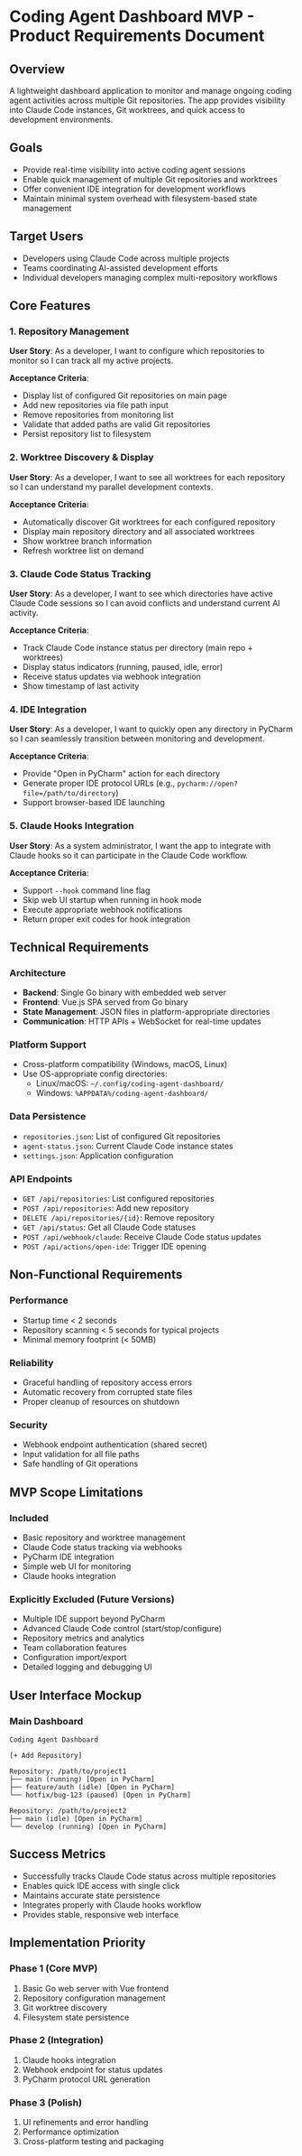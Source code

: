 # Coding Agent Dashboard MVP - Product Requirements Document

## Overview
A lightweight dashboard application to monitor and manage ongoing coding agent activities across multiple Git repositories. The app provides visibility into Claude Code instances, Git worktrees, and quick access to development environments.

## Goals
- Provide real-time visibility into active coding agent sessions
- Enable quick management of multiple Git repositories and worktrees
- Offer convenient IDE integration for development workflows
- Maintain minimal system overhead with filesystem-based state management

## Target Users
- Developers using Claude Code across multiple projects
- Teams coordinating AI-assisted development efforts
- Individual developers managing complex multi-repository workflows

## Core Features

### 1. Repository Management
**User Story**: As a developer, I want to configure which repositories to monitor so I can track all my active projects.

**Acceptance Criteria**:
- Display list of configured Git repositories on main page
- Add new repositories via file path input
- Remove repositories from monitoring list
- Validate that added paths are valid Git repositories
- Persist repository list to filesystem

### 2. Worktree Discovery & Display
**User Story**: As a developer, I want to see all worktrees for each repository so I can understand my parallel development contexts.

**Acceptance Criteria**:
- Automatically discover Git worktrees for each configured repository
- Display main repository directory and all associated worktrees
- Show worktree branch information
- Refresh worktree list on demand

### 3. Claude Code Status Tracking
**User Story**: As a developer, I want to see which directories have active Claude Code sessions so I can avoid conflicts and understand current AI activity.

**Acceptance Criteria**:
- Track Claude Code instance status per directory (main repo + worktrees)
- Display status indicators (running, paused, idle, error)
- Receive status updates via webhook integration
- Show timestamp of last activity

### 4. IDE Integration
**User Story**: As a developer, I want to quickly open any directory in PyCharm so I can seamlessly transition between monitoring and development.

**Acceptance Criteria**:
- Provide "Open in PyCharm" action for each directory
- Generate proper IDE protocol URLs (e.g., `pycharm://open?file=/path/to/directory`)
- Support browser-based IDE launching

### 5. Claude Hooks Integration
**User Story**: As a system administrator, I want the app to integrate with Claude hooks so it can participate in the Claude Code workflow.

**Acceptance Criteria**:
- Support `--hook` command line flag
- Skip web UI startup when running in hook mode
- Execute appropriate webhook notifications
- Return proper exit codes for hook integration

## Technical Requirements

### Architecture
- **Backend**: Single Go binary with embedded web server
- **Frontend**: Vue.js SPA served from Go binary
- **State Management**: JSON files in platform-appropriate directories
- **Communication**: HTTP APIs + WebSocket for real-time updates

### Platform Support
- Cross-platform compatibility (Windows, macOS, Linux)
- Use OS-appropriate config directories:
  - Linux/macOS: `~/.config/coding-agent-dashboard/`
  - Windows: `%APPDATA%/coding-agent-dashboard/`

### Data Persistence
- `repositories.json`: List of configured Git repositories
- `agent-status.json`: Current Claude Code instance states
- `settings.json`: Application configuration

### API Endpoints
- `GET /api/repositories`: List configured repositories
- `POST /api/repositories`: Add new repository
- `DELETE /api/repositories/{id}`: Remove repository
- `GET /api/status`: Get all Claude Code statuses
- `POST /api/webhook/claude`: Receive Claude Code status updates
- `POST /api/actions/open-ide`: Trigger IDE opening

## Non-Functional Requirements

### Performance
- Startup time < 2 seconds
- Repository scanning < 5 seconds for typical projects
- Minimal memory footprint (< 50MB)

### Reliability
- Graceful handling of repository access errors
- Automatic recovery from corrupted state files
- Proper cleanup of resources on shutdown

### Security
- Webhook endpoint authentication (shared secret)
- Input validation for all file paths
- Safe handling of Git operations

## MVP Scope Limitations

### Included
- Basic repository and worktree management
- Claude Code status tracking via webhooks
- PyCharm IDE integration
- Simple web UI for monitoring
- Claude hooks integration

### Explicitly Excluded (Future Versions)
- Multiple IDE support beyond PyCharm
- Advanced Claude Code control (start/stop/configure)
- Repository metrics and analytics
- Team collaboration features
- Configuration import/export
- Detailed logging and debugging UI

## User Interface Mockup

### Main Dashboard
```
Coding Agent Dashboard

[+ Add Repository]

Repository: /path/to/project1
├── main (running) [Open in PyCharm]
├── feature/auth (idle) [Open in PyCharm]
└── hotfix/bug-123 (paused) [Open in PyCharm]

Repository: /path/to/project2
├── main (idle) [Open in PyCharm]
└── develop (running) [Open in PyCharm]
```

## Success Metrics
- Successfully tracks Claude Code status across multiple repositories
- Enables quick IDE access with single click
- Maintains accurate state persistence
- Integrates properly with Claude hooks workflow
- Provides stable, responsive web interface

## Implementation Priority

### Phase 1 (Core MVP)
1. Basic Go web server with Vue frontend
2. Repository configuration management
3. Git worktree discovery
4. Filesystem state persistence

### Phase 2 (Integration)
1. Claude hooks integration
2. Webhook endpoint for status updates
3. PyCharm protocol URL generation

### Phase 3 (Polish)
1. UI refinements and error handling
2. Performance optimization
3. Cross-platform testing and packaging